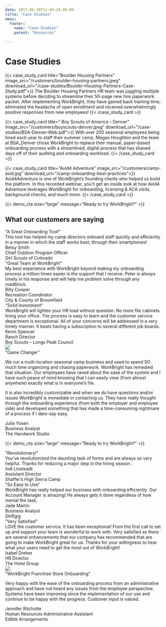```yaml
---
date: 2017-06-20T11:49:34-06:00
title: "Case Studies"
menu:
  footer:
    name: "Case Studies"
    parent: "Resources"

---
```


# Case Studies

{{< case_study_card title="Boulder Housing Partners" image_src="/customers/boulder-housing-partners.jpeg" download_url="/case-studies/Boulder-Housing-Partners-Case-Study.pdf">}}
The Boulder Housing Partners HR team was juggling multiple systems before deciding to streamline their 50-page new hire paperwork packet. After implementing WorkBright, they have gained back training time, eliminated the headache of open enrollment and received overwhelmingly positive responses from new employees!
{{< /case_study_card >}}

{{< case_study_card title=" Boy Scouts of America – Denver" image_src="/customers/boyscouts-denver.jpeg" download_url="/case-studies/BSA-Denver-Web.pdf">}}
With over 200 seasonal employees being hired each year to staff their summer camp, Megan Houghton and the team at BSA_Denver chose WorkBright to replace their manual, paper-based onboarding process with a streamlined, digital process that has shaved days off of their auditing and onboarding workload.
{{< /case_study_card >}}

{{< case_study_card title="Avid4 Adventure" image_src="/customers/camp-avid.jpg" download_url="/camp-onboarding-best-practices">}}
Avid4Adventure is one of WorkBright’s founding clients who helped us build the platform. In this recorded webinar, you’ll get an inside look at how Avid4 Adventure leverages WorkBright for onboarding, licensing & ACA visits, background checks, and much more.
{{< /case_study_card >}}

{{< demo_cta size="large" message="Ready to try WorkBright?" >}}

<a id="quotes"></a>

## What our customers are saying

<div class='testimonial-stack'>
  <div class='testimonial-stack-bg'></div>
  <div class='testimonial'>
    <div class='logo-wrapper'>
      <div class='logo-backdrop'>
        <div class='logo' style='background-image: url("/images/customers/camp-girl-scouts-colorado.jpg")'></div>
      </div>
    </div>
    <div class='short-quote'>"A Great Onboarding Tool!"</div>
    <div class='full-quote'>This tool has helped my camp directors onboard staff quickly and efficiently in a manner in which the staff works best, through their smartphones!</div>
    <div class='person'>
      <div class='name'>Betsy Smith</div>
      <div class='position'>Chief Outdoor Program Officer</div>
      <div class='company'>Girl Scouts of Colorado</div>
    </div>
  </div>
  <div class='testimonial'>
    <div class='logo-wrapper'>
      <div class='logo-backdrop'>
        <div class='logo' style='background-image: url("/images/customers/government-broomfield.png")'></div>
      </div>
    </div>
    <div class='short-quote'>"Great Team at WorkBright"</div>
    <div class='full-quote'>My best experience with WorkBright beyond making my onboarding process a million times easier is the support that I receive. Peter is always timely in his response and will help me problem solve through any roadblock.</div>
    <div class='person'>
      <div class='name'>Billy Cooper</div>
      <div class='position'>Recreation Coordinator</div>
      <div class='company'>City &amp; County of Broomfield</div>
    </div>
  </div>
  <div class='testimonial'>
    <div class='logo-wrapper'>
      <div class='logo-backdrop'>
        <div class='logo' style='background-image: url("/images/customers/camp-longs-peak-council.png")'></div>
      </div>
    </div>
    <div class='short-quote'>"Solid Investment"</div>
    <div class='full-quote'>WorkBright will lighten your HR load without question. No more file cabinets lining your office. The process is easy to learn and the customer service department is exceptional. All of your concerns will be addressed in a very timely manner. It beats having a subscription to several different job boards.</div>
    <div class='person'>
      <div class='name'>Kevin Spencer</div>
      <div class='position'>Ranch Director</div>
      <div class='company'>Boy Scouts – Longs Peak Council</div>
    </div>
  </div>
</div>

<div class='testimonial-large'>
  <div class='row'>
    <div class='col-md-4'>
      <div class='logo-wrapper'>
        <img src='/images/customers/healthcare-handwork-studio.png' />
      </div>
    </div>
    <div class='col-md-8'>
      <div class='short-quote'>"Game Changer"</div>
      <div class='full-quote'>
        <p>We run a multi-location seasonal camp business and used to spend SO much time organizing and chasing paperwork. WorkBright has remedied that situation. Our employees have raved about the ease of the system and I have such peace of mind knowing that I can easily view (from almost anywhere) exactly what is in everyone’s file.</p>
        <p>It is also incredibly customizable and when we do have questions and/or issues WorkBright is immediate in contacting us. They have really thought through the onboarding experience (from both the employer and employee side) and developed something that has made a time-consuming nightmare of a process if I dare-say easy.</p>
      </div>
      <div class='person'>
        <div class='name'>Julia Yosen</div>
        <div class='position'>Business Analyst</div>
        <div class='company'>The Handwork Studio</div>
      </div>
    </div>
  </div>
</div>

{{< demo_cta size="large" message="Ready to try WorkBright?" >}}


<div class='testimonial-stack'>
  <div class='testimonial-stack-bg'></div>
  <div class='testimonial'>
    <div class='logo-wrapper'>
      <div class='logo-backdrop'>
        <div class='logo' style='background-image: url("/images/customers/camp-high-sierra.png")'></div>
      </div>
    </div>
    <div class='short-quote'>"Revolutionary!"</div>
    <div class='full-quote'>You’ve revolutionized the daunting task of forms and are always so very helpful. Thanks for reducing a major step in the hiring season.</div>
    <div class='person'>
      <div class='name'>Indi Linsteadt</div>
      <div class='position'>Assistant Director</div>
      <div class='company'>Shaffer’s High Sierra Camp</div>
    </div>
  </div>
  <div class='testimonial'>
    <div class='logo-wrapper'>
      <div class='logo-backdrop'>
        <div class='logo' style='background-image: url("/images/customers/gig-shiftgig.png")'></div>
      </div>
    </div>
    <div class='short-quote'>"So Easy to Use"</div>
    <div class='full-quote'>WorkBright has really helped our business with onboarding efficiently. Our Account Manager is amazing! He always gets it done regardless of how menial the task.</div>
    <div class='person'>
      <div class='name'>Jade Martin</div>
      <div class='position'>Business Analyst</div>
      <div class='company'>Shiftgig</div>
    </div>
  </div>
  <div class='testimonial'>
    <div class='logo-wrapper'>
      <div class='logo-backdrop'>
        <div class='logo' style='background-image: url("/images/customers/hotel-group.png")'></div>
      </div>
    </div>
    <div class='short-quote'>"Very Satisfied"</div>
    <div class='full-quote'>LOVE the customer service. It has been exceptional! From the first call to set up and support your team is wonderful to work with. Very satisfied as there are several enhancements that our company has recommended that are going to make WorkBright great for us. Thanks for your willingness to hear what your users need to get the most out of WorkBright!</div>
    <div class='person'>
      <div class='name'>Isabel Dreher</div>
      <div class='position'>HR Director</div>
      <div class='company'>The Hotel Group</div>
    </div>
  </div>
</div>

<div class='testimonial-large'>
  <div class='row'>
    <div class='col-md-4'>
      <div class='logo-wrapper'>
        <img src='/images/customers/other-edible-arrangements.png' />
      </div>
    </div>
    <div class='col-md-8'>
      <div class='short-quote'>"WorkBright Franchise Store Onboarding"</div>
      <div class='full-quote'>
        <p>Very happy with the ease of the onboarding process from an administrative approach and have not heard any issues from the employee perspective. Systems have been improving since the implementation of our use and continue to be happy with the progress. Customer input is valued.</p>
      </div>
      <div class='person'>
        <div class='name'>Jennifer Ritchotte</div>
        <div class='position'>Human Resources Administrative Assistant</div>
        <div class='company'>Edible Arrangements</div>
      </div>
    </div>
  </div>
</div>
